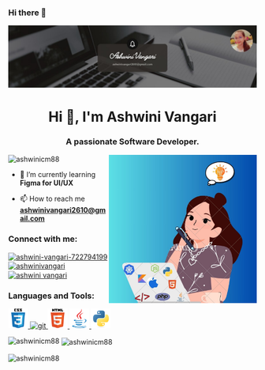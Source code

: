 ### Hi there 👋
![logo](https://github.com/Ashwinicm88/Ashwinicm88/blob/main/Banner_Profile.jpg)
<h1 align="center">Hi 👋, I'm Ashwini Vangari</h1>
<h3 align="center">A passionate Software Developer.</h3>

<img align="right" alt="coding" width="300" src="https://github.com/Ashwinicm88/Ashwinicm88/blob/main/Profile.jpg">

<p align="left"> <img src="https://komarev.com/ghpvc/?username=ashwinicm88&label=Profile%20views&color=0e75b6&style=flat" alt="ashwinicm88" /> </p>

- 🌱 I’m currently learning **Figma for UI/UX**

- 📫 How to reach me **ashwinivangari2610@gmail.com**

<h3 align="left">Connect with me:</h3>
<p align="left">
<a href="https://linkedin.com/in/ashwini-vangari-722794199" target="blank"><img align="center" src="https://raw.githubusercontent.com/rahuldkjain/github-profile-readme-generator/master/src/images/icons/Social/linked-in-alt.svg" alt="ashwini-vangari-722794199" height="30" width="40" /></a>
<a href="https://www.codechef.com/users/ashwinivangari" target="blank"><img align="center" src="https://cdn.jsdelivr.net/npm/simple-icons@3.1.0/icons/codechef.svg" alt="ashwinivangari" height="30" width="40" /></a>
<a href="https://www.hackerrank.com/ashwini vangari" target="blank"><img align="center" src="https://raw.githubusercontent.com/rahuldkjain/github-profile-readme-generator/master/src/images/icons/Social/hackerrank.svg" alt="ashwini vangari" height="30" width="40" /></a>
</p>

<h3 align="left">Languages and Tools:</h3>
<p align="left"> <a href="https://www.w3schools.com/css/" target="_blank" rel="noreferrer"> <img src="https://raw.githubusercontent.com/devicons/devicon/master/icons/css3/css3-original-wordmark.svg" alt="css3" width="40" height="40"/> </a> <a href="https://git-scm.com/" target="_blank" rel="noreferrer"> <img src="https://www.vectorlogo.zone/logos/git-scm/git-scm-icon.svg" alt="git" width="40" height="40"/> </a> <a href="https://www.w3.org/html/" target="_blank" rel="noreferrer"> <img src="https://raw.githubusercontent.com/devicons/devicon/master/icons/html5/html5-original-wordmark.svg" alt="html5" width="40" height="40"/> </a> <a href="https://www.java.com" target="_blank" rel="noreferrer"> <img src="https://raw.githubusercontent.com/devicons/devicon/master/icons/java/java-original.svg" alt="java" width="40" height="40"/> </a> <a href="https://www.python.org" target="_blank" rel="noreferrer"> <img src="https://raw.githubusercontent.com/devicons/devicon/master/icons/python/python-original.svg" alt="python" width="40" height="40"/> </a> </p>

<p><img align="left" src="https://github-readme-stats.vercel.app/api/top-langs?username=ashwinicm88&show_icons=true&locale=en&layout=compact" alt="ashwinicm88" /></p>

<p>&nbsp;<img align="center" src="https://github-readme-stats.vercel.app/api?username=ashwinicm88&show_icons=true&locale=en" alt="ashwinicm88" /></p>

<p><img align="center" src="https://github-readme-streak-stats.herokuapp.com/?user=ashwinicm88&" alt="ashwinicm88" /></p>

